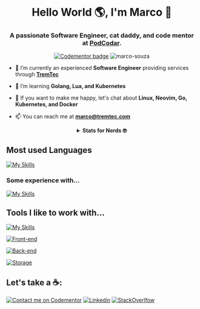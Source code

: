 <h1 align="center">Hello World 🌎, I'm Marco 👋</h1>
<h3 align="center">A passionate Software Engineer, cat daddy, and code mentor at <a href="https://github.com/podcodar/">PodCodar</a>.</h3>

<p align="center">
  <a href="https://www.codementor.io/@masjr?refer=badge"><img src="https://www.codementor.io/m-badges/masjr/book-session.svg" alt="Codementor badge"></a>
  <img src="https://komarev.com/ghpvc/?username=marco-souza&label=Profile%20views&color=0e75b6&style=flat" alt="marco-souza" />
</p>

- 🔭 I’m currently an experienced **Software Engineer** providing services through [**TremTec**](https://tremtec.com)

- 🌱 I’m learning **Golang, Lua, and Kubernetes**

- 💬 If you want to make me happy, let's chat about **Linux, Neovim, Go, Kubernetes, and Docker**

- 📫 You can reach me at [**marco@tremtec.com**](mailto:marco@tremtec.com)


<details align="center">
  <summary align="center">
    <strong>Stats for Nerds 🤓</strong>
  </summary>


  [![Stats](https://github-readme-streak-stats.herokuapp.com?user=marco-souza&theme=tokyonight)](https://git.io/streak-stats)

  [![Stats](https://github-readme-stats.vercel.app/api?username=marco-souza&show_icons=true&theme=github_dark&layout=compact)](https://github.com/marco-souza/github-readme-stats)

  [![Top Langs](https://github-readme-stats.vercel.app/api/top-langs/?username=marco-souza&hide=coffeescript,jupyter%20notebook,CSS,html&exclude_repo=&langs_count=8&layout=compact&theme=github_dark)](https://github.com/marco-souza/github-readme-stats)
  
</details>

## Most used Languages
[![My Skills](https://skillicons.dev/icons?i=go,ts,js,lua,py)]()

### Some experience with...
[![My Skills](https://skillicons.dev/icons?i=rust,c,java,kotlin)]()

## Tools I like to work with...
[![My Skills](https://skillicons.dev/icons?i=linux,git,github,neovim,bash)]()

[![Front-end](https://skillicons.dev/icons?i=react,next,solidjs,tailwind,jest,selenium)]()

[![Back-end](https://skillicons.dev/icons?i=deno,nodejs,nest,aws,terraform,ansible,docker,kubernetes)]()

[![Storage](https://skillicons.dev/icons?i=postgres,redis,dynamodb,mongo,sqlite,kafka,elasticsearch)]()


## Let's take a ☕️:

[![Contact me on Codementor](https://www.codementor.io/m-badges/masjr/im-a-cm-b.svg)](https://www.codementor.io/@masjr?refer=badge)
[![Linkedin](https://skillicons.dev/icons?i=linkedin)](https://linkedin.com/in/masouzajunior)
[![StackOverlfow](https://skillicons.dev/icons?i=stackoverflow)](https://stackoverflow.com/users/7988674/marco-ant%c3%b4nio)
